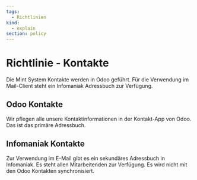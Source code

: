 ```yaml
---
tags:
  - Richtlinien
kind:
  - explain
section: policy
---
```

# Richtlinie - Kontakte

Die Mint System Kontakte werden in Odoo geführt. Für die Verwendung im Mail-Client steht ein Infomaniak Adressbuch zur Verfügung.

## Odoo Kontakte

Wir pflegen alle unsere Kontaktinformationen in der Kontakt-App von Odoo. Das ist das primäre Adressbuch.

## Infomaniak Kontakte

Zur Verwendung im E-Mail gibt es ein sekundäres Adressbuch in Infomaniak. Es steht allen Mitarbeitenden zur Verfügung. Es wird nicht mit den Odoo Kontakten synchronisiert.
